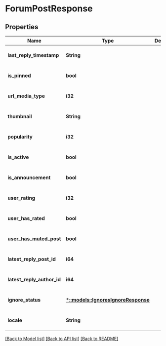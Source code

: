 # ForumPostResponse

## Properties
Name | Type | Description | Notes
------------ | ------------- | ------------- | -------------
**last_reply_timestamp** | **String** |  | [optional] [default to null]
**is_pinned** | **bool** |  | [optional] [default to null]
**url_media_type** | **i32** |  | [optional] [default to null]
**thumbnail** | **String** |  | [optional] [default to null]
**popularity** | **i32** |  | [optional] [default to null]
**is_active** | **bool** |  | [optional] [default to null]
**is_announcement** | **bool** |  | [optional] [default to null]
**user_rating** | **i32** |  | [optional] [default to null]
**user_has_rated** | **bool** |  | [optional] [default to null]
**user_has_muted_post** | **bool** |  | [optional] [default to null]
**latest_reply_post_id** | **i64** |  | [optional] [default to null]
**latest_reply_author_id** | **i64** |  | [optional] [default to null]
**ignore_status** | [***::models::IgnoresIgnoreResponse**](Ignores.IgnoreResponse.md) |  | [optional] [default to null]
**locale** | **String** |  | [optional] [default to null]

[[Back to Model list]](../README.md#documentation-for-models) [[Back to API list]](../README.md#documentation-for-api-endpoints) [[Back to README]](../README.md)


